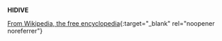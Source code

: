 **HIDIVE**<br>

[From Wikipedia, the free encyclopedia](https://www.wikiwand.com/en/HIDIVE){:target="\_blank" rel="noopener noreferrer"}
